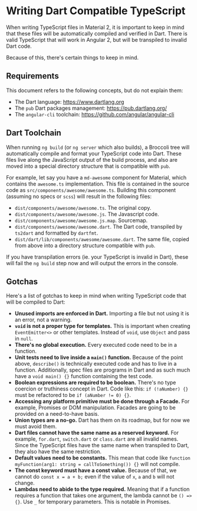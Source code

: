 # Writing Dart Compatible TypeScript

When writing TypeScript files in Material 2, it is important to keep in mind that these files will be automatically compiled and verified in Dart. There is valid TypeScript that will work in Angular 2, but will be transpiled to invalid Dart code.

Because of this, there's certain things to keep in mind.

## Requirements

This document refers to the following concepts, but do not explain them:

* The Dart language: https://www.dartlang.org
* The `pub` Dart packages management: https://pub.dartlang.org/
* The `angular-cli` toolchain: https://github.com/angular/angular-cli

## Dart Toolchain

When running `ng build` (or `ng server` which also builds), a Broccoli tree will automatically compile and format your TypeScript code into Dart.  These files live along the JavaScript output of the build process, and also are moved into a special directory structure that is compatible with `pub`.

For example, let say you have a `md-awesome` component for Material, which contains the `awesome.ts` implementation. This file is contained in the source code as `src/components/awesome/awesome.ts`. Building this component (assuming no specs or `scss`) will result in the following files:

* `dist/components/awesome/awesome.ts`. The original copy.
* `dist/components/awesome/awesome.js`. The Javascript code.
* `dist/components/awesome/awesome.js.map`. Sourcemap.
* `dist/components/awesome/awesome.dart`. The Dart code, transpiled by `ts2dart` and formatted by `dartfmt`.
* `dist/dart/lib/components/awesome/awesome.dart`. The same file, copied from above into a directory structure compatible with `pub`.

If you have transpilation errors (ie. your TypeScript is invalid in Dart), these will fail the `ng build` step now and will output the errors in the console.

## Gotchas

Here's a list of gotchas to keep in mind when writing TypeScript code that will be compiled to Dart:

* **Unused imports are enforced in Dart.** Importing a file but not using it is an error, not a warning.
* **`void` is not a proper type for templates.** This is important when creating `EventEmitter<>` or other templates. Instead of `void`, use `Object` and pass in `null`.
* **There's no global execution.** Every executed code need to be in a function.
* **Unit tests need to live inside a `main()` function.** Because of the point above, `describe()` is technically executed code and has to live in a function. Additionally, spec files are programs in Dart and as such much have a `void main() {}` function containing the test code.
* **Boolean expressions are required to be boolean.** There's no type coercion or truthiness concept in Dart. Code like this: `if (!aNumber) {}` must be refactored to be `if (aNumber != 0) {}`.
* **Accessing any platform primitive must be done through a Facade.** For example, Promises or DOM manipulation. Facades are going to be provided on a need-to-have basis.
* **Union types are a no-go.** Dart has them on its roadmap, but for now we must avoid them.
* **Dart files cannot have the same name as a reserved keyword.** For example, `for.dart`, `switch.dart` or `class.dart` are all invalid names. Since the TypeScript files have the same name when transpiled to Dart, they also have the same restriction.
* **Default values need to be constants.** This mean that code like `function myFunction(arg1: string = callToSomething()) {}` will not compile.
* **The const keyword must have a const value.** Because of that, we cannot do `const x = a + b;` even if the value of `x`, `a` and `b` will not change.
* **Lambdas need to abide to the type required.** Meaning that if a function requires a function that takes one argument, the lambda cannot be `() => {}`. Use `_` for temporary parameters. This is notable in Promises.
